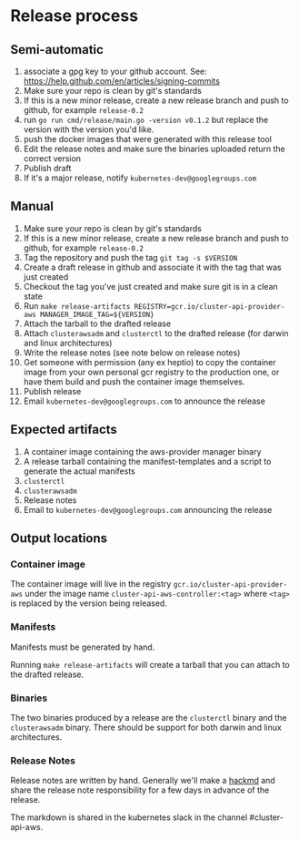 # Release process

## Semi-automatic

1. associate a gpg key to your github account. See: https://help.github.com/en/articles/signing-commits
2. Make sure your repo is clean by git's standards
3. If this is a new minor release, create a new release branch and push to github, for example `release-0.2`
4. run `go run cmd/release/main.go -version v0.1.2` but replace the version with the version you'd like.
5. push the docker images that were generated with this release tool
6. Edit the release notes and make sure the binaries uploaded return the correct version
7. Publish draft
8. If it's a major release, notify `kubernetes-dev@googlegroups.com`

## Manual

1. Make sure your repo is clean by git's standards
2. If this is a new minor release, create a new release branch and push to github, for example `release-0.2`
3. Tag the repository and push the tag `git tag -s $VERSION`
4. Create a draft release in github and associate it with the tag that was just created
5. Checkout the tag you've just created and make sure git is in a clean state
6. Run `make release-artifacts REGISTRY=gcr.io/cluster-api-provider-aws MANAGER_IMAGE_TAG=${VERSION}`
7. Attach the tarball to the drafted release
8. Attach `clusterawsadm` and `clusterctl` to the drafted release (for darwin
   and linux architectures)
9. Write the release notes (see note below on release notes)
10. Get someone with permission (any ex heptio) to copy the container image from your own
   personal gcr registry to the production one, or have them build and push the
   container image themselves.
11. Publish release
12. Email `kubernetes-dev@googlegroups.com` to announce the release

## Expected artifacts

1. A container image containing the aws-provider manager binary
2. A release tarball containing the manifest-templates and a script to generate
   the actual manifests
3. `clusterctl`
4. `clusterawsadm`
5. Release notes
6. Email to `kubernetes-dev@googlegroups.com` announcing the release

## Output locations

### Container image

The container image will live in the registry `gcr.io/cluster-api-provider-aws`
under the image name `cluster-api-aws-controller:<tag>` where `<tag>` is
replaced by the version being released.

### Manifests

Manifests must be generated by hand.

Running `make release-artifacts` will create a tarball that you can attach to
the drafted release.

### Binaries

The two binaries produced by a release are the `clusterctl` binary and the
`clusterawsadm` binary. There should be support for both darwin and linux architectures.

### Release Notes

Release notes are written by hand. Generally we'll make a [hackmd](hackmd.io)
and share the release note responsibility for a few days in advance of the
release.

The markdown is shared in the kubernetes slack in the channel #cluster-api-aws.
